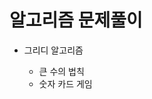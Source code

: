 <h1>알고리즘 문제풀이</h1>
<ul>
  <li>그리디 알고리즘</li>
  <ul>
    <li>큰 수의 법칙</li>
    <li>숫자 카드 게임</li>
  </ul>
  
</ul>
